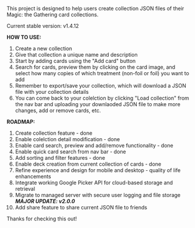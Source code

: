 This project is designed to help users create collection JSON files of their Magic: the Gathering card collections.

Current stable version: v1.4.12

**HOW TO USE:**
1. Create a new collection
2. Give that collection a unique name and description
3. Start by adding cards using the "Add card" button
4. Search for cards, preview them by clicking on the card image, and select how many copies of which treatment (non-foil or foil) you want to add
5. Remember to export/save your collection, which will download a JSON file with your collection details
6. You can come back to your colelction by clicking "Load collection" from the nav bar and uploading your downlaoded JSON file to make more changes, add or remove cards, etc.

**ROADMAP:**
1. Create collection feature - done
2. Enable colelction detail modification - done
3. Enable card search, preview and add/remove functionality - done
4. Enable quick card search from nav bar - done
5. Add sorting and filter features - done
6. Enable deck creation from current collection of cards - done
7. Refine experience and design for mobile and desktop - quality of life enhancements
8. Integrate working Google Picker API for cloud-based storage and retrieval
9. Migrate to managed server with secure user logging and file storage ***MAJOR UPDATE: v2.0.0***
10. Add share feature to share current JSON file to friends

Thanks for checking this out!
